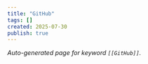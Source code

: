 ```yaml
---
title: "GitHub"
tags: []
created: 2025-07-30
publish: true
---
```


_Auto-generated page for keyword `[[GitHub]]`._
